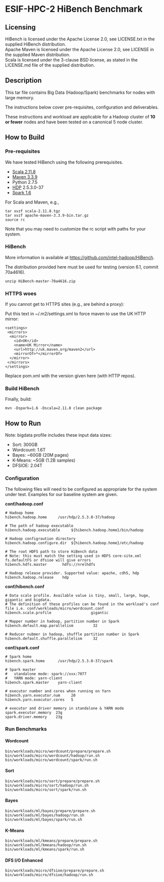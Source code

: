 ESIF-HPC-2 HiBench Benchmark
=========================

Licensing
---------
HiBench is licensed under the Apache License 2.0, see LICENSE.txt in the supplied HiBench distribution.<br />
Apache Maven is licensed under the Apache License 2.0, see LICENSE in the supplied Maven distribution.<br />
Scala is licensed under the 3-clause BSD license, as stated in the LICENSE.md file of the supplied distribution.

Description
-----------
This tar file contains Big Data (Hadoop/Spark) benchmarks for nodes with large memory.

The instructions below cover pre-requisites, configuration and deliverables.

These instructions and workload are applicable for a Hadoop cluster of **10 or fewer** nodes and have been tested on a canonical 5 node cluster.

How to Build
------------

### Pre-requisites
We have tested HiBench using the following prerequisites.

  * [Scala 2.11.8](https://scala-lang.org/download/all.html)
  * [Maven 3.3.9](https://archive.apache.org/dist/maven/maven-3/3.3.9/)
  * Python 2.7.5
  * [HDP](https://hortonworks.com/downloads/#data-platform) 2.5.3.0-37
  * [Spark 1.6](https://archive.apache.org/dist/spark/spark-1.6.3/)
  
For Scala and Maven, e.g.,

```
tar xvzf scala-2.11.8.tgz
tar xvzf apache-maven-3.3.9-bin.tar.gz
source rc
```

Note that you may need to customize the rc script with paths for your system.

### HiBench

More information is available at https://github.com/intel-hadoop/HiBench.

The distribution provided here must be used for testing (version 6.1, commit 70a4616).

```
unzip HiBench-master-70a4616.zip
```

### HTTPS woes

If you cannot get to HTTPS sites (e.g., are behind a proxy):

Put this text in ~/.m2/settings.xml to force maven to use the UK HTTP mirror:

```
<settings>
 <mirrors>
  <mirror>
    <id>UK</id>
    <name>UK Mirror</name>
    <url>http://uk.maven.org/maven2</url>
    <mirrorOf>*</mirrorOf>
  </mirror>
 </mirrors>
</settings>
```

Replace pom.xml with the version given here (with HTTP repos).

### Build HiBench

Finally, build:

```
mvn -Dspark=1.6 -Dscala=2.11.8 clean package
```

How to Run
----------
Note: bigdata profile includes these input data sizes:

  * Sort: 300GB
  * Wordcount: 1.6T
  * Bayes: ~60GB (20M pages)
  * K-Means: ~5GB (1.2B samples)
  * DFSIOE: 2.04T

### Configuration

The following files will need to be configured as appropriate for the system under test. Examples for our baseline system are given.

**conf/hadoop.conf**

```
# Hadoop home
hibench.hadoop.home     /usr/hdp/2.5.3.0-37/hadoop

# The path of hadoop executable
hibench.hadoop.executable     ${hibench.hadoop.home}/bin/hadoop

# Hadoop configraution directory
hibench.hadoop.configure.dir  ${hibench.hadoop.home}/etc/hadoop

# The root HDFS path to store HiBench data
# Note: this must match the setting used in HDFS core-site.xml fs.defaultFS or dfsioe will give errors
hibench.hdfs.master       hdfs://nrelhdfs

# Hadoop release provider. Supported value: apache, cdh5, hdp
hibench.hadoop.release    hdp
```
**conf/hibench.conf**

```
# Data scale profile. Available value is tiny, small, large, huge, gigantic and bigdata.
# The definition of these profiles can be found in the workload's conf file i.e. conf/workloads/micro/wordcount.conf
hibench.scale.profile                  gigantic

# Mapper number in hadoop, partition number in Spark
hibench.default.map.parallelism         32

# Reducer nubmer in hadoop, shuffle partition number in Spark
hibench.default.shuffle.parallelism     32
```

**conf/spark.conf**

```
# Spark home
hibench.spark.home      /usr/hdp/2.5.3.0-37/spark

# Spark master
#   standalone mode: spark://xxx:7077
#   YARN mode: yarn-client
hibench.spark.master    yarn-client

# executor number and cores when running on Yarn
hibench.yarn.executor.num     20
hibench.yarn.executor.cores   5

# executor and driver memory in standalone & YARN mode
spark.executor.memory  23g
spark.driver.memory    23g
```

### Run Benchmarks

#### Wordcount

```
bin/workloads/micro/wordcount/prepare/prepare.sh
bin/workloads/micro/wordcount/hadoop/run.sh
bin/workloads/micro/wordcount/spark/run.sh
```

#### Sort

```
bin/workloads/micro/sort/prepare/prepare.sh
bin/workloads/micro/sort/hadoop/run.sh
bin/workloads/micro/sort/spark/run.sh
```

#### Bayes

```
bin/workloads/ml/bayes/prepare/prepare.sh
bin/workloads/ml/bayes/hadoop/run.sh
bin/workloads/ml/bayes/spark/run.sh
```

#### K-Means

```
bin/workloads/ml/kmeans/prepare/prepare.sh
bin/workloads/ml/kmeans/hadoop/run.sh
bin/workloads/ml/kmeans/spark/run.sh
```

#### DFS I/O Enhanced

```
bin/workloads/micro/dfsioe/prepare/prepare.sh
bin/workloads/micro/dfsioe/hadoop/run.sh
```

